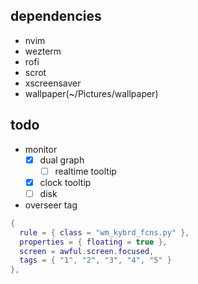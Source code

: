 ## dependencies
- nvim
- wezterm
- rofi
- scrot
- xscreensaver
- wallpaper(~/Pictures/wallpaper)

## todo
- monitor
    - [x] dual graph
        - [ ] realtime tooltip
    - [x] clock tooltip
    - [ ] disk
- overseer tag

```lua
{
  rule = { class = "wm_kybrd_fcns.py" },
  properties = { floating = true },
  screen = awful.screen.focused,
  tags = { "1", "2", "3", "4", "5" }
},
```
